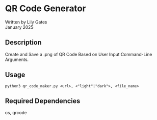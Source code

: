 # QR Code Generator

Written by Lily Gates  
January 2025

## Description
Create and Save a .png of QR Code Based on User Input Command-Line Arguments.

## Usage
```
python3 qr_code_maker.py <url>, <"light"|"dark">, <file_name>
```
## Required Dependencies
os, qrcode